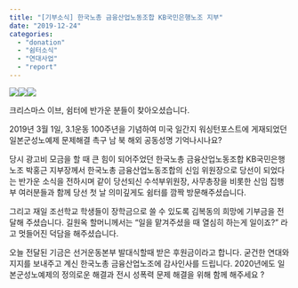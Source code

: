 ```yaml
---
title: "[기부소식] 한국노총 금융산업노동조합 KB국민은행노조 지부"
date: "2019-12-24"
categories: 
  - "donation"
  - "쉼터소식"
  - "연대사업"
  - "report"
---
```


![](http://womenandwar.net/kr/wp-content/uploads/2019/12/photo_2019-12-24_15-48-33.jpg)![](http://womenandwar.net/kr/wp-content/uploads/2019/12/photo_2019-12-24_16-38-42.jpg)![](http://womenandwar.net/kr/wp-content/uploads/2019/12/photo_2019-12-24_16-38-59.jpg)

크리스마스 이브, 쉼터에 반가운 분들이 찾아오셨습니다.

2019년 3월 1일, 3.1운동 100주년을 기념하여 미국 일간지 워싱턴포스트에 게재되었던 일본군성노예제 문제해결 촉구 남 북 해외 공동성명 기억나시나요?

당시 광고비 모금을 할 때 큰 힘이 되어주었던 한국노총 금융산업노동조합 KB국민은행노조 박홍근 지부장께서 한국노총 금융산업노동조합의 신임 위원장으로 당선이 되었다는 반가운 소식을 전하시며 같이 당선되신 수석부위원장, 사무총장을 비롯한 신임 집행부 여러분들과 함께 당선 첫 날 의미깊게도 쉼터를 깜짝 방문해주셨습니다.

그리고 재일 조선학교 학생들이 장학금으로 쓸 수 있도록 김복동의 희망에 기부금을 전달해 주셨습니다. 길원옥 할머니께서는 “일을 맡겨주셨을 때 열심히 하는게 일이죠?” 라고 멋들어진 덕담을 해주셨습니다.

오늘 전달된 기금은 선거운동본부 발대식할때 받은 후원금이라고 합니다. 굳건한 연대와 지지를 보내주고 계신 한국노총 금융산업노조에 감사인사를 드립니다. 2020년에도 일본군성노예제의 정의로운 해결과 전시 성폭력 문제 해결을 위해 함께 해주세요 ?
